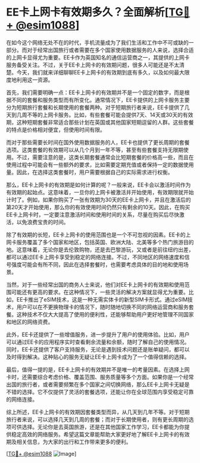 # EE卡上网卡有效期多久？全面解析[[TG💪+ @esim1088](https://t.me/s/esim1088)]

在如今这个网络无处不在的时代，手机流量成为了我们生活和工作中不可或缺的一部分。而对于经常出国旅行或者需要在多个国家使用数据服务的人来说，选择合适的上网卡显得尤为重要。EE卡作为英国知名的通信运营商之一，其提供的上网卡服务备受关注。不过，关于EE卡上网卡的有效期问题，很多人可能还是不太清楚。今天，我们就来详细聊聊EE卡上网卡的有效期到底有多久，以及如何最大限度地利用这一资源。

首先，我们需要明确一点：EE卡上网卡的有效期并不是一个固定的数字，而是根据不同的套餐和服务类型而有所变化。通常情况下，EE卡提供的上网卡服务主要分为短期旅行套餐和长期使用的套餐两种。对于短期旅行者来说，EE卡提供了几天到几周不等的上网卡服务。比如，有些套餐可能会提供7天、14天或30天的有效期，这种短期套餐非常适合那些计划在英国或其他国家短期逗留的人群。这些套餐的特点是价格相对便宜，但使用时间有限。

而对于那些需要长时间在国外使用数据服务的人，EE卡也提供了更长周期的套餐选项。这类套餐的有效期可以从几个月到一年不等，甚至有些套餐支持无限期使用。不过，需要注意的是，这类长期套餐通常会比短期套餐的价格高一些，而且在使用过程中可能会有一些额外的要求，比如需要定期充值或者保持一定的数据使用量。因此，在选择这类套餐时，用户需要根据自己的实际需求进行权衡。

那么，EE卡上网卡的有效期是如何计算的呢？一般来说，EE卡会以激活时间作为有效期的起始点。这意味着，一旦你的上网卡被激活并开始使用，有效期限就开始计时了。例如，如果你购买了一张有效期为30天的EE卡上网卡，并且在激活后的第20天才开始使用，那么你的有效使用时间仍然只有剩余的10天。因此，在购买EE卡上网卡时，一定要注意激活时间和使用时间的关系，尽量在购买后尽快激活，以免浪费宝贵的时间。

除了有效期的长短，EE卡上网卡的使用范围也是一个不可忽视的因素。EE卡的上网卡服务覆盖了多个国家和地区，包括英国、欧洲大陆、北美等多个热门旅游目的地。这意味着，无论你是去伦敦购物，还是去巴黎游玩，又或者是前往纽约出差，都可以通过EE卡上网卡享受到稳定的网络连接。不过，不同地区的网络速度和信号强度可能会有所不同，因此在选择套餐时，也需要考虑具体的目的地和使用场景。

当然，对于一些经常出国的商务人士来说，他们对EE卡上网卡的有效期和使用范围可能还有更高的要求。在这种情况下，一些灵活的解决方案就显得尤为重要。比如，EE卡推出了eSIM技术，这是一种无需实体卡的新型SIM卡形式。通过eSIM技术，用户可以在不更换物理卡的情况下，随时随地切换不同的网络运营商和服务套餐。这种技术不仅大大提高了使用的便利性，还能够帮助用户更好地管理不同国家和地区的网络资费。

此外，EE卡还提供了一些增值服务，进一步提升了用户的使用体验。比如，用户可以通过EE卡的应用程序实时查看剩余流量和余额，随时了解自己的使用情况。同时，EE卡还提供了客户支持服务，无论是遇到技术问题还是账单疑问，都可以及时得到解决。这种贴心的服务无疑让EE卡上网卡成为了一个值得信赖的选择。

最后，值得一提的是，EE卡上网卡的有效期并不是唯一的考量因素。在选择上网卡时，还需要综合考虑价格、覆盖范围、服务质量等多个方面。如果你是一个经常出国的旅行者，或者需要频繁在多个国家之间切换网络，那么EE卡上网卡无疑是不错的选择。它不仅提供了灵活的套餐选项，还能让你在全球范围内享受稳定可靠的网络连接。

综上所述，EE卡上网卡的有效期因套餐类型而异，从几天到几年不等。对于短期旅行者来说，可以选择几天到几周的套餐；而对于长期使用者，则有更长周期的选项可供选择。无论你是去英国旅游，还是在其他国家工作学习，EE卡都能为你提供稳定高效的网络服务。希望这篇文章能帮助大家更好地了解EE卡上网卡的有效期及相关信息，为大家的出行和工作带来更多的便利。

[[TG💪+ @esim1088](https://t.me/s/esim1088) ![Image](https://i.postimg.cc/4NQfJmqS/Snipaste-2025-05-13-00-14-12.png)]